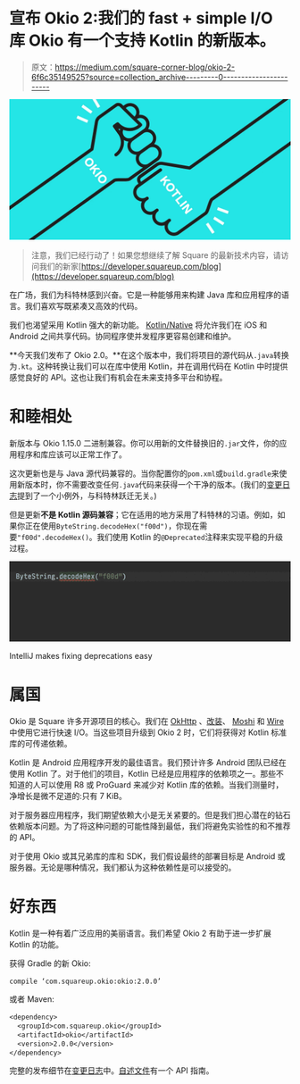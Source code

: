 # 宣布 Okio 2:我们的 fast + simple I/O 库 Okio 有一个支持 Kotlin 的新版本。

> 原文：<https://medium.com/square-corner-blog/okio-2-6f6c35149525?source=collection_archive---------0----------------------->

![](img/d2f05666ccbe4e807fafdea01e9866c8.png)

> 注意，我们已经行动了！如果您想继续了解 Square 的最新技术内容，请访问我们的新家[https://developer.squareup.com/blog](https://developer.squareup.com/blog)

在广场，我们为科特林感到兴奋。它是一种能够用来构建 Java 库和应用程序的语言。我们喜欢写既紧凑又高效的代码。

我们也渴望采用 Kotlin 强大的新功能。 [Kotlin/Native](https://kotlinlang.org/docs/reference/native-overview.html) 将允许我们在 iOS 和 Android 之间共享代码。协同程序使并发程序更容易创建和维护。

**今天我们发布了 Okio 2.0。**在这个版本中，我们将项目的源代码从`.java`转换为`.kt`。这种转换让我们可以在库中使用 Kotlin，并在调用代码在 Kotlin 中时提供感觉良好的 API。这也让我们有机会在未来支持多平台和协程。

# 和睦相处

新版本与 Okio 1.15.0 二进制兼容。你可以用新的文件替换旧的`.jar`文件，你的应用程序和库应该可以正常工作了。

这次更新也是与 Java 源代码兼容的。当你配置你的`pom.xml`或`build.gradle`来使用新版本时，你不需要改变任何`.java`代码来获得一个干净的版本。(我们的[变更日志](https://github.com/square/okio/blob/master/CHANGELOG.md)提到了一个小例外，与科特林跃迁无关。)

但是更新**不是 Kotlin 源码兼容**；它在适用的地方采用了科特林的习语。例如，如果你正在使用`ByteString.decodeHex("f00d")`，你现在需要`"f00d".decodeHex()`。我们使用 Kotlin 的`@Deprecated`注释来实现平稳的升级过程。

![](img/7af5732c78d03ebcfec5276fbfd8ea0a.png)

IntelliJ makes fixing deprecations easy

# 属国

Okio 是 Square 许多开源项目的核心。我们在 [OkHttp](https://github.com/square/okhttp) 、[改装](https://github.com/square/retrofit)、 [Moshi](https://github.com/square/moshi) 和 [Wire](https://github.com/square/wire) 中使用它进行快速 I/O。当这些项目升级到 Okio 2 时，它们将获得对 Kotlin 标准库的可传递依赖。

Kotlin 是 Android 应用程序开发的最佳语言。我们预计许多 Android 团队已经在使用 Kotlin 了。对于他们的项目，Kotlin 已经是应用程序的依赖项之一。那些不知道的人可以使用 R8 或 ProGuard 来减少对 Kotlin 库的依赖。当我们测量时，净增长是微不足道的:只有 7 KiB。

对于服务器应用程序，我们期望依赖大小是无关紧要的。但是我们担心潜在的钻石依赖版本问题。为了将这种问题的可能性降到最低，我们将避免实验性的和不推荐的 API。

对于使用 Okio 或其兄弟库的库和 SDK，我们假设最终的部署目标是 Android 或服务器。无论是哪种情况，我们都认为这种依赖性是可以接受的。

# 好东西

Kotlin 是一种有着广泛应用的美丽语言。我们希望 Okio 2 有助于进一步扩展 Kotlin 的功能。

获得 Gradle 的新 Okio:

```
compile ‘com.squareup.okio:okio:2.0.0’
```

或者 Maven:

```
<dependency>
  <groupId>com.squareup.okio</groupId>
  <artifactId>okio</artifactId>
  <version>2.0.0</version>
</dependency>
```

完整的发布细节在[变更日志](https://github.com/square/okio/blob/master/CHANGELOG.md)中。[自述文件](https://github.com/square/okio/blob/master/README.md)有一个 API 指南。